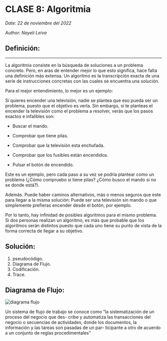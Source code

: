 # CLASE 8: Algoritmia
*Date:* *22 de noviembre del 2022*

*Author:* *Nayeli Leiva*
## Definición:
---

La algoritmia consiste en la búsqueda de soluciones a un problema concreto. Pero, en aras de entender mejor lo que esto significa, hace falta una definición más extensa. Un algoritmo es la transcripción exacta de una serie de instrucciones concretas con las cuales se encuentra una solución.

Para el mejor entendimiento, lo mejor es un ejemplo: 

Si quieres encender una televisión, nadie se plantea que eso pueda ser un problema, puesto que el objetivo es verla. Sin embargo, si te planteas el encender la televisión como el problema a resolver, verás que los pasos exactos e infalibles son:


- Buscar el mando.

- Comprobar que tiene pilas.

- Comprobar que la televisión esta enchufada.

- Comprobar que los fusibles están encendidos.

- Pulsar el botón de encendido.


Este es un ejemplo, pero cada paso a su vez se podría plantear como un problema (¿Cómo compruebo si tiene pilas? ¿Cómo busco el mando si no se donde está?).

 Además. Puede haber caminos alternativos, más o menos seguros que este para llegar a la misma solución: Puede ser una televisión sin mando o que simplemente prefieras encender desde el botón, por ejemplo. 
 
 Por lo tanto, hay infinidad de posibles algoritmos para el mismo problema. Si dos personas realizan un algoritmo, es más que probable que los algoritmos serán distintos puesto que cada uno tiene su punto de vista de la forma correcta de llegar a su objetivo.

## Solución:

1. pseudocódigo.
2. Diagrama de Flujo.
3. Codificación.
4. Trace.
## Diagrama de Flujo:
![diagrama flujo](https://concepto.de/wp-content/uploads/2018/02/simbologia.jpg)

Un sistema de flujo de trabajo se conoce como “la sistematización de un proceso del negocio que des- cribe y automatiza las transacciones del negocio o secuencias de actividades, donde los documentos, la información y las tareas son pasadas de un par- ticipante a otro de acuerdo a un conjunto de reglas procedimentales”
